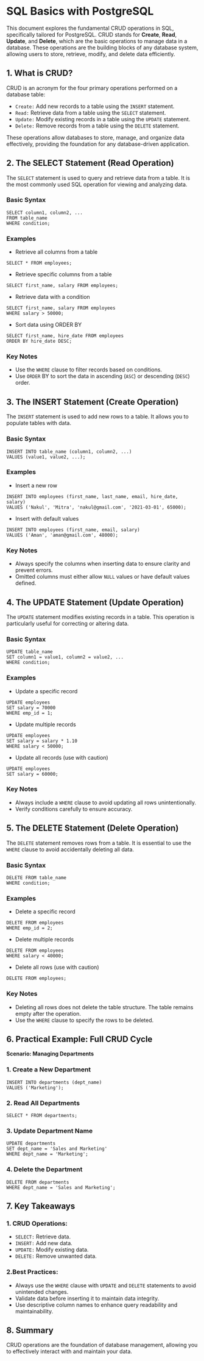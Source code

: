 # SQL Basics with PostgreSQL
This document explores the fundamental CRUD operations in SQL, specifically tailored for PostgreSQL. CRUD stands for **Create**, **Read**, **Update**, and **Delete**, which are the basic operations to manage data in a database. These operations are the building blocks of any database system, allowing users to store, retrieve, modify, and delete data efficiently.

## 1. What is CRUD?
CRUD is an acronym for the four primary operations performed on a database table:
* `Create:` Add new records to a table using the `INSERT` statement.
* `Read:` Retrieve data from a table using the `SELECT` statement.
* `Update:` Modify existing records in a table using the `UPDATE` statement.
* `Delete:` Remove records from a table using the `DELETE` statement.

These operations allow databases to store, manage, and organize data effectively, providing the foundation for any database-driven application.

## 2. The SELECT Statement (Read Operation)
The `SELECT` statement is used to query and retrieve data from a table. It is the most commonly used SQL operation for viewing and analyzing data.
### Basic Syntax
```
SELECT column1, column2, ...  
FROM table_name  
WHERE condition;  
```

### Examples
* Retrieve all columns from a table
```
SELECT * FROM employees;  
```

* Retrieve specific columns from a table
```
SELECT first_name, salary FROM employees;  
```

* Retrieve data with a condition
```
SELECT first_name, salary FROM employees  
WHERE salary > 50000;  
```

* Sort data using ORDER BY
```
SELECT first_name, hire_date FROM employees  
ORDER BY hire_date DESC;  
```

### Key Notes
* Use the `WHERE` clause to filter records based on conditions.
* Use `ORDER` BY to sort the data in ascending (`ASC`) or descending (`DESC`) order.

## 3. The INSERT Statement (Create Operation)
The `INSERT` statement is used to add new rows to a table. It allows you to populate tables with data.
### Basic Syntax
```
INSERT INTO table_name (column1, column2, ...)  
VALUES (value1, value2, ...);  
```

### Examples
* Insert a new row
```
INSERT INTO employees (first_name, last_name, email, hire_date, salary)  
VALUES ('Nakul', 'Mitra', 'nakul@gmail.com', '2021-03-01', 65000);  
```

* Insert with default values
```
INSERT INTO employees (first_name, email, salary)  
VALUES ('Aman', 'aman@gmail.com', 48000);  
```

### Key Notes
* Always specify the columns when inserting data to ensure clarity and prevent errors.
* Omitted columns must either allow `NULL` values or have default values defined.

## 4. The UPDATE Statement (Update Operation)
The `UPDATE` statement modifies existing records in a table. This operation is particularly useful for correcting or altering data.
### Basic Syntax
```
UPDATE table_name  
SET column1 = value1, column2 = value2, ...  
WHERE condition;  
```

### Examples
* Update a specific record
```
UPDATE employees  
SET salary = 70000  
WHERE emp_id = 1;  
```

* Update multiple records
```
UPDATE employees  
SET salary = salary * 1.10  
WHERE salary < 50000;  
```

* Update all records (use with caution)
```
UPDATE employees  
SET salary = 60000;  
```

### Key Notes
* Always include a `WHERE` clause to avoid updating all rows unintentionally.
* Verify conditions carefully to ensure accuracy.

## 5. The DELETE Statement (Delete Operation)
The `DELETE` statement removes rows from a table. It is essential to use the `WHERE` clause to avoid accidentally deleting all data.
### Basic Syntax
```
DELETE FROM table_name  
WHERE condition;  
```

### Examples
* Delete a specific record
```
DELETE FROM employees  
WHERE emp_id = 2;  
```

* Delete multiple records
```
DELETE FROM employees  
WHERE salary < 40000;  
```

* Delete all rows (use with caution)
```
DELETE FROM employees;  
```

### Key Notes
* Deleting all rows does not delete the table structure. The table remains empty after the operation.
* Use the `WHERE` clause to specify the rows to be deleted.

## 6. Practical Example: Full CRUD Cycle
**Scenario: Managing Departments**
### 1. Create a New Department
```
INSERT INTO departments (dept_name)  
VALUES ('Marketing');  
```

### 2. Read All Departments
```
SELECT * FROM departments;  
```

### 3. Update Department Name
```
UPDATE departments  
SET dept_name = 'Sales and Marketing'  
WHERE dept_name = 'Marketing';  
```

### 4. Delete the Department
```
DELETE FROM departments  
WHERE dept_name = 'Sales and Marketing';  
```

## 7. Key Takeaways
### 1. CRUD Operations:
* `SELECT:` Retrieve data.
* `INSERT:` Add new data.
* `UPDATE:` Modify existing data.
* `DELETE:` Remove unwanted data.

### 2.Best Practices:
* Always use the `WHERE` clause with `UPDATE` and `DELETE` statements to avoid unintended changes.
* Validate data before inserting it to maintain data integrity.
* Use descriptive column names to enhance query readability and maintainability.

## 8. Summary
CRUD operations are the foundation of database management, allowing you to effectively interact with and maintain your data. 


